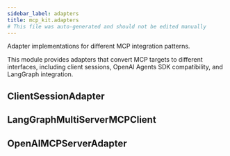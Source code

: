 ```yaml
---
sidebar_label: adapters
title: mcp_kit.adapters
# This file was auto-generated and should not be edited manually
---
```


Adapter implementations for different MCP integration patterns.

This module provides adapters that convert MCP targets to different interfaces,
including client sessions, OpenAI Agents SDK compatibility, and LangGraph integration.

## ClientSessionAdapter

## LangGraphMultiServerMCPClient

## OpenAIMCPServerAdapter

